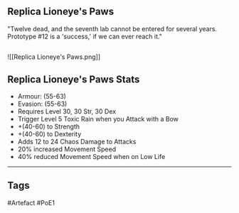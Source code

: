 ## Replica Lioneye's Paws
"Twelve dead, and the seventh lab cannot be entered for several years.
Prototype #12 is a 'success,' if we can ever reach it."
##
![[Replica Lioneye's Paws.png]]
## Replica Lioneye's Paws Stats
- Armour: (55-63)
- Evasion: (55-63)
- Requires Level 30, 30 Str, 30 Dex
- Trigger Level 5 Toxic Rain when you Attack with a Bow
- +(40-60) to Strength
- +(40-60) to Dexterity
- Adds 12 to 24 Chaos Damage to Attacks
- 20% increased Movement Speed
- 40% reduced Movement Speed when on Low Life


---
## Tags
#Artefact
#PoE1